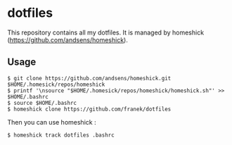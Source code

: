 dotfiles
========

This repository contains all my dotfiles. It is managed by homeshick (https://github.com/andsens/homeshick).

Usage
-----

```
$ git clone https://github.com/andsens/homeshick.git $HOME/.homesick/repos/homeshick
$ printf '\nsource "$HOME/.homesick/repos/homeshick/homeshick.sh"' >> $HOME/.bashrc
$ source $HOME/.bashrc
$ homeshick clone https://github.com/franek/dotfiles
```

Then you can use homeshick : 

```
$ homeshick track dotfiles .bashrc
```
